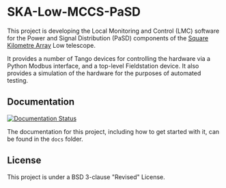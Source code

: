 SKA-Low-MCCS-PaSD
=================

This project is developing the Local Monitoring and Control (LMC) software for the Power and Signal Distribution (PaSD) components of the
[Square Kilometre Array](https://skatelescope.org/) Low telescope.

It provides a number of Tango devices for controlling the hardware via a Python Modbus interface, and a top-level Fieldstation device. It
also provides a simulation of the hardware for the purposes of automated testing.

Documentation
-------------

[![Documentation Status](https://app.readthedocs.org/projects/ska-telescope-ska-low-mccs-pasd/badge/?version=latest)](https://developer.skao.int/projects/ska-low-mccs-pasd/en/latest/)

The documentation for this project, including how to get started with it, can be found in the `docs` folder.

License
-------

This project is under a BSD 3-clause "Revised" License.
